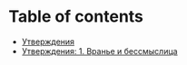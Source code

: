 # Table of contents

* [Утверждения](README.md)
* [Утверждения: 1. Вранье и бессмыслица](utverzhdeniya-1.-vrane-i-bessmyslica.md)
